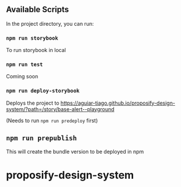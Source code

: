 ## Available Scripts

In the project directory, you can run:

### `npm run storybook`

To run storybook in local
### `npm run test`

Coming soon

### `npm run deploy-storybook`

Deploys the project to https://aguiar-tiago.github.io/proposify-design-system/?path=/story/base-alert--playground

(Needs to run `npm run predeploy` first)

## `npm run prepublish`

This will create the bundle version to be deployed in npm

# proposify-design-system
